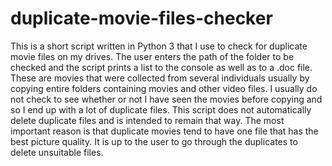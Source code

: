 # duplicate-movie-files-checker
This is a short script written in Python 3 that I use to check for duplicate movie files on my drives. The user enters the path of the folder to be checked and the script prints a list to the console as well as to a .doc file.
These are movies that were collected from several individuals usually by copying entire folders containing movies and other video files. I usually do not check to see whether or not I have seen the movies before copying and so I end up with a lot of duplicate files.
This script does not automatically delete duplicate files and is intended to remain that way. The most important reason is that duplicate movies tend to have one file that has the best picture quality. It is up to the user to go through the duplicates to delete unsuitable files.
